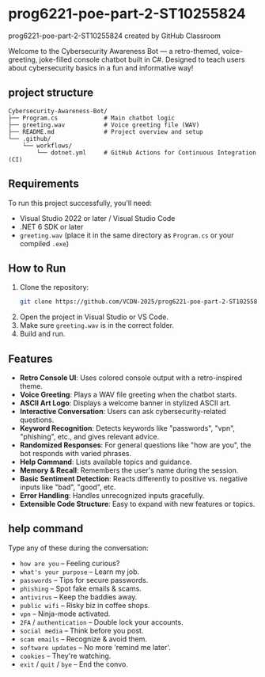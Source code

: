 # prog6221-poe-part-2-ST10255824
prog6221-poe-part-2-ST10255824 created by GitHub Classroom


Welcome to the Cybersecurity Awareness Bot — a retro-themed, voice-greeting, joke-filled console chatbot built in C#. Designed to teach users about cybersecurity basics in a fun and informative way!

## project structure
```plaintext
Cybersecurity-Awareness-Bot/
├── Program.cs             # Main chatbot logic
├── greeting.wav           # Voice greeting file (WAV)
├── README.md              # Project overview and setup
└── .github/
    └── workflows/
        └── dotnet.yml     # GitHub Actions for Continuous Integration (CI)
```

## Requirements
To run this project successfully, you'll need:

- Visual Studio 2022 or later / Visual Studio Code
- .NET 6 SDK or later
- `greeting.wav` (place it in the same directory as `Program.cs` or your compiled `.exe`)

## How to Run
1. Clone the repository:
   ```bash
   git clone https://github.com/VCDN-2025/prog6221-poe-part-2-ST10255824.git
   ```
2. Open the project in Visual Studio or VS Code.
3. Make sure `greeting.wav` is in the correct folder.
4. Build and run.

## Features 
-  **Retro Console UI**: Uses colored console output with a retro-inspired theme.
-  **Voice Greeting**: Plays a WAV file greeting when the chatbot starts.
-  **ASCII Art Logo**: Displays a welcome banner in stylized ASCII art.
-  **Interactive Conversation**: Users can ask cybersecurity-related questions.
-  **Keyword Recognition**: Detects keywords like "passwords", "vpn", "phishing", etc., and gives relevant advice.
-  **Randomized Responses**: For general questions like "how are you", the bot responds with varied phrases.
-  **Help Command**: Lists available topics and guidance.
-  **Memory & Recall**: Remembers the user's name during the session.
-  **Basic Sentiment Detection**: Reacts differently to positive vs. negative inputs like "bad", "good", etc.
-  **Error Handling**: Handles unrecognized inputs gracefully.
-  **Extensible Code Structure**: Easy to expand with new features or topics.

## help command
Type any of these during the conversation:

- `how are you` – Feeling curious?
- `what's your purpose` – Learn my job.
- `passwords` – Tips for secure passwords.
- `phishing` – Spot fake emails & scams.
- `antivirus` – Keep the baddies away.
- `public wifi` – Risky biz in coffee shops.
- `vpn` – Ninja-mode activated.
- `2FA` / `authentication` – Double lock your accounts.
- `social media` – Think before you post.
- `scam emails` – Recognize & avoid them.
- `software updates` – No more 'remind me later'.
- `cookies` – They're watching.
- `exit` / `quit` / `bye` – End the convo.
